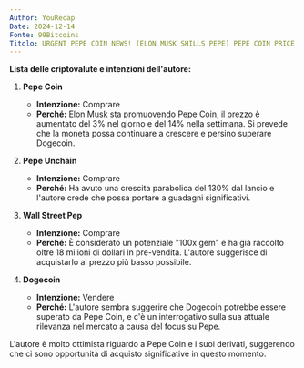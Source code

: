 ```yaml
---
Author: YouRecap
Date: 2024-12-14
Fonte: 99Bitcoins
Titolo: URGENT PEPE COIN NEWS! (ELON MUSK SHILLS PEPE) PEPE COIN PRICE PREDICTION | PEPE COIN NEWS
---
```


**Lista delle criptovalute e intenzioni dell'autore:**

1. **Pepe Coin**
   - **Intenzione:** Comprare
   - **Perché:** Elon Musk sta promuovendo Pepe Coin, il prezzo è aumentato del 3% nel giorno e del 14% nella settimana. Si prevede che la moneta possa continuare a crescere e persino superare Dogecoin.

2. **Pepe Unchain**
   - **Intenzione:** Comprare
   - **Perché:** Ha avuto una crescita parabolica del 130% dal lancio e l'autore crede che possa portare a guadagni significativi.

3. **Wall Street Pep**
   - **Intenzione:** Comprare
   - **Perché:** È considerato un potenziale "100x gem" e ha già raccolto oltre 18 milioni di dollari in pre-vendita. L'autore suggerisce di acquistarlo al prezzo più basso possibile.

4. **Dogecoin**
   - **Intenzione:** Vendere
   - **Perché:** L'autore sembra suggerire che Dogecoin potrebbe essere superato da Pepe Coin, e c'è un interrogativo sulla sua attuale rilevanza nel mercato a causa del focus su Pepe.

L'autore è molto ottimista riguardo a Pepe Coin e i suoi derivati, suggerendo che ci sono opportunità di acquisto significative in questo momento.
